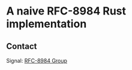 # A naive RFC-8984 Rust implementation

## Contact

Signal: [RFC-8984 Group](https://signal.group/#CjQKILpMo2tZkR1k6iKem8WQd9l2YN2EEMQs11RzYNDe9LxcEhDOc5uyJEom2C2C-quR7Uq3)
